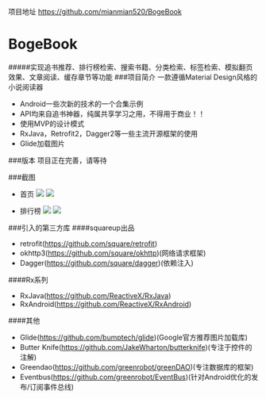 项目地址  https://github.com/mianmian520/BogeBook
# BogeBook
#####实现追书推荐、排行榜检索、搜索书籍、分类检索、标签检索、模拟翻页效果、文章阅读、缓存章节等功能
###项目简介
一款遵循Material Design风格的小说阅读器
* Android一些次新的技术的一个合集示例
* API均来自追书神器，纯属共享学习之用，不得用于商业！！
* 使用MVP的设计模式
* RxJava，Retrofit2，Dagger2等一些主流开源框架的使用
* Glide加载图片

###版本
项目正在完善，请等待

###截图
* 首页
![](https://github.com/mianmian520/BogeBook/screenshot/recommend.png)
![](https://github.com/mianmian520/BogeBook/screenshot/find.png)

* 排行榜
![](https://github.com/mianmian520/BogeBook/screenshot/ranking1.png)
![](https://github.com/mianmian520/BogeBook/screenshot/ranking2.png)

###引入的第三方库
####squareup出品
* retrofit(https://github.com/square/retrofit)
* okhttp3(https://github.com/square/okhttp)(网络请求框架)
* Dagger(https://github.com/square/dagger)(依赖注入)

####Rx系列
* RxJava(https://github.com/ReactiveX/RxJava)
* RxAndroid(https://github.com/ReactiveX/RxAndroid)

####其他
* Glide(https://github.com/bumptech/glide)(Google官方推荐图片加载库)
* Butter Knife(https://github.com/JakeWharton/butterknife)(专注于控件的注解)
* Greendao(https://github.com/greenrobot/greenDAO)(专注数据库的框架)
* Eventbus(https://github.com/greenrobot/EventBus)(针对Android优化的发布/订阅事件总线)
